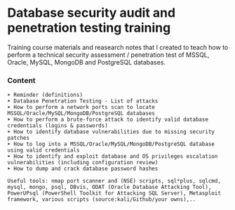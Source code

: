 # Database security audit and penetration testing training

Training course materials and reasearch notes that I created to teach how to perform a technical security assessment / penetration test of MSSQL, Oracle, MySQL, MongoDB and PostgreSQL databases.

### Content
```
➤ Reminder (definitions)
➤ Database Penetration Testing - List of attacks
➤ How to perform a network ports scan to locate MSSQL/Oracle/MySQL/MongoDB/PostgreSQL databases
➤ How to perform a brute-force attack to identify valid database credentials (logins & passwords)
➤ How to identify database vulnerabilities due to missing security patches
➤ How to log into a MSSQL/Oracle/MySQL/MongoDB/PostgreSQL database using valid credentials  
➤ How to identify and exploit database and OS privileges escalation vulnerabilities (including configuration review)
➤ How to dump and crack database password hashes
   
Useful tools: nmap port scanner and (NSE) scripts, sql*plus, sqlcmd, mysql, mongo, psql, DBvis, ODAT (Oracle Database Attacking Tool), PowerUPsql (PowerShell Toolkit for Attacking SQL Server), Metasploit framework, various scripts (source:kali/Github/your owns),..
